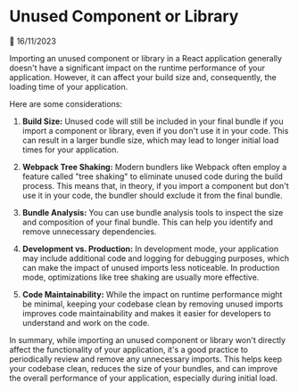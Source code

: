 # Unused Component or Library

📅 16/11/2023

Importing an unused component or library in a React application generally doesn't have a significant impact on the runtime performance of your application. However, it can affect your build size and, consequently, the loading time of your application.

Here are some considerations:

1. **Build Size:**
   Unused code will still be included in your final bundle if you import a component or library, even if you don't use it in your code. This can result in a larger bundle size, which may lead to longer initial load times for your application.

2. **Webpack Tree Shaking:**
   Modern bundlers like Webpack often employ a feature called "tree shaking" to eliminate unused code during the build process. This means that, in theory, if you import a component but don't use it in your code, the bundler should exclude it from the final bundle.

3. **Bundle Analysis:**
   You can use bundle analysis tools to inspect the size and composition of your final bundle. This can help you identify and remove unnecessary dependencies.

4. **Development vs. Production:**
   In development mode, your application may include additional code and logging for debugging purposes, which can make the impact of unused imports less noticeable. In production mode, optimizations like tree shaking are usually more effective.

5. **Code Maintainability:**
   While the impact on runtime performance might be minimal, keeping your codebase clean by removing unused imports improves code maintainability and makes it easier for developers to understand and work on the code.

In summary, while importing an unused component or library won't directly affect the functionality of your application, it's a good practice to periodically review and remove any unnecessary imports. This helps keep your codebase clean, reduces the size of your bundles, and can improve the overall performance of your application, especially during initial load.